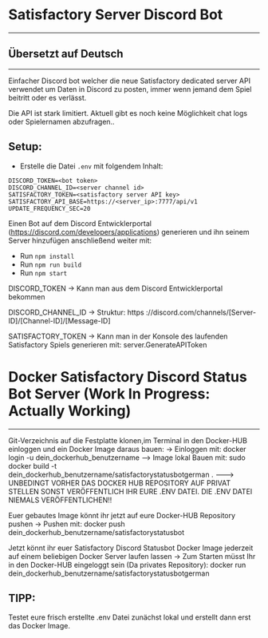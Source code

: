 # Satisfactory Server Discord Bot

----------------------------------------
## Übersetzt auf Deutsch ##
----------------------------------------

Einfacher Discord bot welcher die neue Satisfactory dedicated server API verwendet um Daten in Discord zu posten, immer wenn jemand dem Spiel beitritt oder es verlässt.

Die API ist stark limitiert. Aktuell gibt es noch keine Möglichkeit chat logs oder Spielernamen abzufragen..

## Setup:

- Erstelle die Datei `.env` mit folgendem Inhalt:

```dotenv
DISCORD_TOKEN=<bot token>
DISCORD_CHANNEL_ID=<server channel id>
SATISFACTORY_TOKEN=<satisfactory server API key>
SATISFACTORY_API_BASE=https://<server_ip>:7777/api/v1
UPDATE_FREQUENCY_SEC=20
```

Einen Bot auf dem Discord Entwicklerportal (https://discord.com/developers/applications) generieren und ihn seinem Server hinzufügen anschließend weiter mit:

- Run `npm install`
- Run `npm run build`
- Run `npm start`

DISCORD_TOKEN
-> Kann man aus dem Discord Entwicklerportal bekommen

DISCORD_CHANNEL_ID
-> Struktur: https ://discord.com/channels/[Server-ID]/[Channel-ID]/[Message-ID] 

SATISFACTORY_TOKEN
-> Kann man in der Konsole des laufenden Satisfactory Spiels generieren mit:
server.GenerateAPIToken

# Docker Satisfactory Discord Status Bot Server (Work In Progress: Actually Working)
---------------------------------------

Git-Verzeichnis auf die Festplatte klonen,im Terminal in den Docker-HUB einloggen und ein Docker Image daraus bauen:
-> Einloggen mit: docker login -u dein_dockerhub_benutzername
--> Image lokal Bauen mit: sudo docker build -t dein_dockerhub_benutzername/satisfactorystatusbotgerman .
---> UNBEDINGT VORHER DAS DOCKER HUB REPOSITORY AUF PRIVAT STELLEN SONST VERÖFFENTLICH IHR EURE .ENV DATEI. DIE .ENV DATEI NIEMALS VERÖFFENTLICHEN!!

Euer gebautes Image könnt ihr jetzt auf eure Docker-HUB Repository pushen
-> Pushen mit: docker push dein_dockerhub_benutzername/satisfactorystatusbot

Jetzt könnt ihr euer Satisfactory Discord Statusbot Docker Image jederzeit auf einem beliebigen Docker Server laufen lassen
-> Zum Starten müsst Ihr in den Docker-HUB eingeloggt sein (Da privates Repository): docker run dein_dockerhub_benutzername/satisfactorystatusbotgerman

TIPP:
--------------------------------------------------
Testet eure frisch erstellte .env Datei zunächst lokal und erstellt dann erst das Docker Image.

